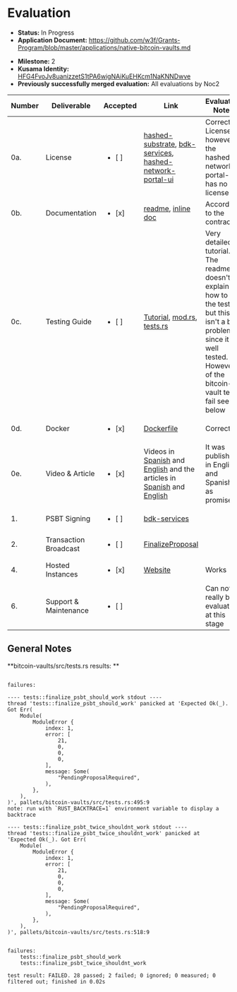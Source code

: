 # Evaluation

- **Status:** In Progress
- **Application Document:** https://github.com/w3f/Grants-Program/blob/master/applications/native-bitcoin-vaults.md
* **Milestone:** 2
* **Kusama Identity:** [HFG4FvoJv8uanizzetS1tPA6wigNAiKuEHKcm1NaKNNDwve](https://polkascan.io/pre/kusama/account/HFG4FvoJv8uanizzetS1tPA6wigNAiKuEHKcm1NaKNNDwve)
* **Previously successfully merged evaluation:** All evaluations by Noc2

| Number | Deliverable | Accepted | Link | Evaluation Notes |
| ------ | ----------- | -------- | ---- |----------------- |
| 0a. | License | <ul><li>[ ] </li></ul> | [hashed-substrate](https://github.com/hashed-io/hashed-substrate/blob/main/LICENSE), [bdk-services](https://github.com/hashed-io/bdk-services/blob/master/LICENSE), [hashed-network-portal-ui](https://github.com/hashed-io/hashed-network-portal-ui)  | Correct Licenses, however the hashed-network-portal-ui has no license |
 0b. | Documentation | <ul><li>[x] </li></ul> | [readme](https://github.com/hashed-io/hashed-substrate/tree/main/pallets/bitcoin-vaults), [inline doc](https://github.com/hashed-io/hashed-substrate/blob/main/pallets/bitcoin-vaults/src/lib.rs) | According to the contract |
| 0c. | Testing Guide | <ul><li>[ ] </li></ul> | [Tutorial](https://github.com/hashed-io/hashed-network-portal-ui/blob/dev/docs/tutorials/native_bitcoin_vault_user_guide.md), [mod.rs](https://github.com/hashed-io/bdk-services/blob/14df7b1c2b87ba0ba0c0cedb4f4c7d80dd68dd06/src/hbdk/mod.rs#L623), [tests.rs](https://github.com/hashed-io/hashed-substrate/blob/main/pallets/bitcoin-vaults/src/tests.rs)  | Very detailed tutorial. The readme doesn't explain how to run the tests, but this isn't a big problem, since it is well tested. However 2 of the bitcoin-vault test fail see below  |
| 0d. | Docker | <ul><li>[x] </li></ul> | [Dockerfile](https://github.com/hashed-io/bdk-services/blob/master/Dockerfile)  | Correct |
| 0e. | Video & Article | <ul><li>[x] </li></ul> | Videos in [Spanish](https://drive.google.com/file/d/1Tg0Bz09Zfoo8yhQP88bG5yepjtlyh_be/view) and [English](https://us02web.zoom.us/rec/share/E4aqWkYK7n_f9tbmf5BNTqGMPW7NECOmkcY18iK5ZttHfWNLZeZ0JlAN3S-zpFOB.0QgU4C_WrzCEUS9Z?startTime=1665605589000) and the articles in [Spanish](https://docs.google.com/document/d/1bJhRX4NXBJSH4MnMUBkkhlMQn8CKtsukLMCL4Zx1XUk/edit?usp=sharing) and [English](https://docs.google.com/document/d/1rAPWY7Mz015UUJhgYCdQ2F5pZPXJLnY0ZPgap9Q4Oqs/edit?usp=sharing)  | It was published in English and Spanish as promised.  |
| 1. | PSBT Signing | <ul><li>[ ] </li></ul> | [bdk-services](https://github.com/hashed-io/bdk-services)  | | 
| 2. | Transaction Broadcast | <ul><li>[ ] </li></ul> | [FinalizeProposal](https://github.com/hashed-io/hashed-network-portal-ui/blob/dev/docs/tutorials/native_bitcoin_vault_user_guide.md#refFinalizeProposal)  | |
| 4. | Hosted Instances | <ul><li>[x] </li></ul> | [Website](https://hashed-portal-dev.hashed.systems/)  | Works | 
| 6. | Support & Maintenance | <ul><li>[ ] </li></ul> | [ ]()  | Can not really be evaluated at this stage |

## General Notes


**bitcoin-vaults/src/tests.rs results: **

```

failures:

---- tests::finalize_psbt_should_work stdout ----
thread 'tests::finalize_psbt_should_work' panicked at 'Expected Ok(_). Got Err(
    Module(
        ModuleError {
            index: 1,
            error: [
                21,
                0,
                0,
                0,
            ],
            message: Some(
                "PendingProposalRequired",
            ),
        },
    ),
)', pallets/bitcoin-vaults/src/tests.rs:495:9
note: run with `RUST_BACKTRACE=1` environment variable to display a backtrace

---- tests::finalize_psbt_twice_shouldnt_work stdout ----
thread 'tests::finalize_psbt_twice_shouldnt_work' panicked at 'Expected Ok(_). Got Err(
    Module(
        ModuleError {
            index: 1,
            error: [
                21,
                0,
                0,
                0,
            ],
            message: Some(
                "PendingProposalRequired",
            ),
        },
    ),
)', pallets/bitcoin-vaults/src/tests.rs:518:9


failures:
    tests::finalize_psbt_should_work
    tests::finalize_psbt_twice_shouldnt_work

test result: FAILED. 28 passed; 2 failed; 0 ignored; 0 measured; 0 filtered out; finished in 0.02s

```
